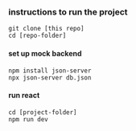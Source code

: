 ### instructions to run the project
```
git clone [this repo]
cd [repo-folder]
```
#### set up mock backend
```
npm install json-server
npx json-server db.json
```
#### run react
```
cd [project-folder]
npm run dev
```
